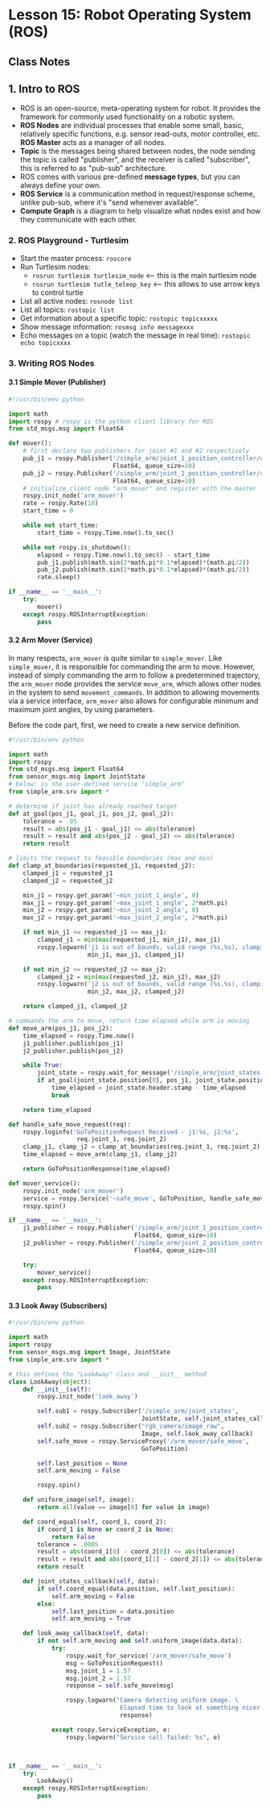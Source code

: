 # Lesson 15: Robot Operating System (ROS)

## Class Notes

## 1. Intro to ROS

- ROS is an open-source, meta-operating system for robot. It provides the framework for commonly used functionality on a robotic system.
- **ROS Nodes** are individual processes that enable some small, basic, relatively specific functions, e.g. sensor read-outs, motor controller, etc. **ROS Master** acts as a manager of all nodes. 
- **Topic** is the messages being shared between nodes, the node sending the topic is called "publisher", and the receiver is called "subscriber", this is referred to as "pub-sub" architecture.
- ROS comes with various pre-defined **message types**, but you can always define your own.
- **ROS Service** is a communication method in request/response scheme, unlike pub-sub, where it's "send whenever available".
- **Compute Graph** is a diagram to help visualize what nodes exist and how they communicate with each other.

### 2. ROS Playground - Turtlesim

- Start the master process: `roscore` 
- Run Turtlesim nodes:
  -  `rosrun turtlesim turtlesim_node` <-- this is the main turtlesim node
  -  `rosrun turtlesim tutle_teleop_key` <-- this allows to use arrow keys to control turtle
- List all active nodes: `rosnode list`
- List all topics: `rostopic list`
- Get information about a specific topic: `rostopic topicxxxxx`
- Show message information: `rosmsg info messagexxx`
- Echo messages on a topic (watch the message in real time): `rostopic echo topicxxxx`

### 3. Writing ROS Nodes

#### 3.1 Simple Mover (Publisher)

```python
#!/usr/bin/env python

import math
import rospy # rospy is the python client library for ROS
from std_msgs.msg import Float64 

def mover():
    # first declare two publishers for joint #1 and #2 respectively
    pub_j1 = rospy.Publisher('/simple_arm/joint_1_position_controller/command',
                             Float64, queue_size=10)
    pub_j2 = rospy.Publisher('/simple_arm/joint_2_position_controller/command',
                             Float64, queue_size=10)
    # initialize client node "arm_mover" and register with the master
    rospy.init_node('arm_mover')
    rate = rospy.Rate(10)
    start_time = 0

    while not start_time:
        start_time = rospy.Time.now().to_sec()

    while not rospy.is_shutdown():
        elapsed = rospy.Time.now().to_sec() - start_time
        pub_j1.publish(math.sin(2*math.pi*0.1*elapsed)*(math.pi/2))
        pub_j2.publish(math.sin(2*math.pi*0.1*elapsed)*(math.pi/2))
        rate.sleep()

if __name__ == '__main__':
    try:
        mover()
    except rospy.ROSInterruptException:
        pass
```

#### 3.2 Arm Mover (Service)

In many respects, `arm_mover` is quite similar to `simple_mover`. Like `simple_mover`, it is responsible for commanding the arm to move. However, instead of simply commanding the arm to follow a predetermined trajectory, the `arm_mover` node provides the service `move_arm`, which allows other nodes in the system to send `movement_commands`. In addition to allowing movements via a service interface, `arm_mover` also allows for configurable minimum and maximum joint angles, by using parameters.

Before the code part, first, we need to create a new service definition.

```python
#!/usr/bin/env python

import math
import rospy
from std_msgs.msg import Float64
from sensor_msgs.msg import JointState
# below: is the user-defined service "simple_arm"
from simple_arm.srv import *

# determine if joint has already reached target
def at_goal(pos_j1, goal_j1, pos_j2, goal_j2):
    tolerance = .05
    result = abs(pos_j1 - goal_j1) <= abs(tolerance)
    result = result and abs(pos_j2 - goal_j2) <= abs(tolerance)
    return result

# limits the request to feasible boundaries (max and min) 
def clamp_at_boundaries(requested_j1, requested_j2):
    clamped_j1 = requested_j1
    clamped_j2 = requested_j2

    min_j1 = rospy.get_param('~min_joint_1_angle', 0)
    max_j1 = rospy.get_param('~max_joint_1_angle', 2*math.pi)
    min_j2 = rospy.get_param('~min_joint_2_angle', 0)
    max_j2 = rospy.get_param('~max_joint_2_angle', 2*math.pi)

    if not min_j1 <= requested_j1 <= max_j1:
        clamped_j1 = min(max(requested_j1, min_j1), max_j1)
        rospy.logwarn('j1 is out of bounds, valid range (%s,%s), clamping to: %s',
                      min_j1, max_j1, clamped_j1)

    if not min_j2 <= requested_j2 <= max_j2:
        clamped_j2 = min(max(requested_j2, min_j2), max_j2)
        rospy.logwarn('j2 is out of bounds, valid range (%s,%s), clamping to: %s',
                      min_j2, max_j2, clamped_j2)

    return clamped_j1, clamped_j2

# commands the arm to move, return time elapsed while arm is moving
def move_arm(pos_j1, pos_j2):
    time_elapsed = rospy.Time.now()
    j1_publisher.publish(pos_j1)
    j2_publisher.publish(pos_j2)

    while True:
        joint_state = rospy.wait_for_message('/simple_arm/joint_states', JointState)
        if at_goal(joint_state.position[0], pos_j1, joint_state.position[1], pos_j2):
            time_elapsed = joint_state.header.stamp - time_elapsed
            break

    return time_elapsed

def handle_safe_move_request(req):
    rospy.loginfo('GoToPositionRequest Received - j1:%s, j2:%s',
                   req.joint_1, req.joint_2)
    clamp_j1, clamp_j2 = clamp_at_boundaries(req.joint_1, req.joint_2)
    time_elapsed = move_arm(clamp_j1, clamp_j2)

    return GoToPositionResponse(time_elapsed)

def mover_service():
    rospy.init_node('arm_mover')
    service = rospy.Service('~safe_move', GoToPosition, handle_safe_move_request)
    rospy.spin()

if __name__ == '__main__':
    j1_publisher = rospy.Publisher('/simple_arm/joint_1_position_controller/command',
                                   Float64, queue_size=10)
    j2_publisher = rospy.Publisher('/simple_arm/joint_2_position_controller/command',
                                   Float64, queue_size=10)

    try:
        mover_service()
    except rospy.ROSInterruptException:
        pass
```

#### 3.3 Look Away (Subscribers)

```python
#!/usr/bin/env python

import math
import rospy
from sensor_msgs.msg import Image, JointState
from simple_arm.srv import *

# this defines the "LookAway" class and __init__ method
class LookAway(object):
    def __init__(self):
        rospy.init_node('look_away')

        self.sub1 = rospy.Subscriber('/simple_arm/joint_states', 
                                     JointState, self.joint_states_callback)
        self.sub2 = rospy.Subscriber("rgb_camera/image_raw", 
                                     Image, self.look_away_callback)
        self.safe_move = rospy.ServiceProxy('/arm_mover/safe_move', 
                                     GoToPosition)

        self.last_position = None
        self.arm_moving = False

        rospy.spin()

    def uniform_image(self, image):
        return all(value == image[0] for value in image)

    def coord_equal(self, coord_1, coord_2):
        if coord_1 is None or coord_2 is None:
            return False
        tolerance = .0005
        result = abs(coord_1[0] - coord_2[0]) <= abs(tolerance)
        result = result and abs(coord_1[1] - coord_2[1]) <= abs(tolerance)
        return result

    def joint_states_callback(self, data):
        if self.coord_equal(data.position, self.last_position):
            self.arm_moving = False
        else:
            self.last_position = data.position
            self.arm_moving = True

    def look_away_callback(self, data):
        if not self.arm_moving and self.uniform_image(data.data):
            try:
                rospy.wait_for_service('/arm_mover/safe_move')
                msg = GoToPositionRequest()
                msg.joint_1 = 1.57
                msg.joint_2 = 1.57
                response = self.safe_move(msg)

                rospy.logwarn("Camera detecting uniform image. \
                               Elapsed time to look at something nicer:\n%s", 
                               response)

            except rospy.ServiceException, e:
                rospy.logwarn("Service call failed: %s", e)



if __name__ == '__main__':
    try: 
        LookAway()
    except rospy.ROSInterruptException:
        pass
```